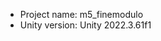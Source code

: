 <!-- UNITY CODE ASSIST INSTRUCTIONS START -->
- Project name: m5_finemodulo
- Unity version: Unity 2022.3.61f1
<!-- UNITY CODE ASSIST INSTRUCTIONS END -->
